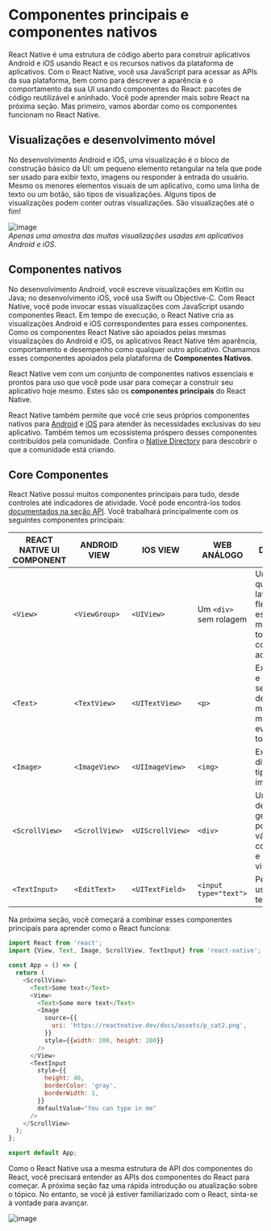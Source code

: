 # Componentes principais e componentes nativos

React Native é uma estrutura de código aberto para construir aplicativos Android e iOS usando React e os recursos nativos da plataforma de aplicativos. Com o React Native, você usa JavaScript para acessar as APIs da sua plataforma, bem como para descrever a aparência e o comportamento da sua UI usando componentes do React: pacotes de código reutilizável e aninhado. Você pode aprender mais sobre React na próxima seção. Mas primeiro, vamos abordar como os componentes funcionam no React Native.

## Visualizações e desenvolvimento móvel
No desenvolvimento Android e iOS, uma visualização é o bloco de construção básico da UI: um pequeno elemento retangular na tela que pode ser usado para exibir texto, imagens ou responder à entrada do usuário. Mesmo os menores elementos visuais de um aplicativo, como uma linha de texto ou um botão, são tipos de visualizações. Alguns tipos de visualizações podem conter outras visualizações. São visualizações até o fim!

![image](https://github.com/tavaresgerson/reactnativedocbr/assets/22455192/f00c5d22-8185-4844-802b-b672101496de)
<br>
_Apenas uma amostra das muitas visualizações usadas em aplicativos Android e iOS._

## Componentes nativos
No desenvolvimento Android, você escreve visualizações em Kotlin ou Java; no desenvolvimento iOS, você usa Swift ou Objective-C. Com React Native, você pode invocar essas visualizações com JavaScript usando componentes React. Em tempo de execução, o React Native cria as visualizações Android e iOS correspondentes para esses componentes. Como os componentes React Native são apoiados pelas mesmas visualizações do Android e iOS, os aplicativos React Native têm aparência, comportamento e desempenho como qualquer outro aplicativo. Chamamos esses componentes apoiados pela plataforma de **Componentes Nativos**.

React Native vem com um conjunto de componentes nativos essenciais e prontos para uso que você pode usar para começar a construir seu aplicativo hoje mesmo. Estes são os **componentes principais** do React Native.

React Native também permite que você crie seus próprios componentes nativos para [Android](/docs/native-components-android.md) e [iOS](/docs/native-components-ios.md) para atender às necessidades exclusivas do seu aplicativo. Também temos um ecossistema próspero desses componentes contribuídos pela comunidade. Confira o [Native Directory](https://reactnative.directory/) para descobrir o que a comunidade está criando.

## Core Componentes
React Native possui muitos componentes principais para tudo, desde controles até indicadores de atividade. Você pode encontrá-los todos [documentados na seção API](/docs/components-and-apis.md). Você trabalhará principalmente com os seguintes componentes principais:

| REACT NATIVE UI COMPONENT	| ANDROID VIEW   | IOS VIEW         | WEB ANÁLOGO            | DESCRIÇÃO  |
|---------------------------|----------------|------------------|------------------------|--------------|
| `<View>`                  | `<ViewGroup>`  | `<UIView>`       |	Um `<div>` sem rolagem | Um contêiner que suporta layout com flexbox, estilo, algum manuseio de toque e controles de acessibilidade |
| `<Text>`                  | `<TextView>`   | `<UITextView>`   | `<p>`                  | Exibe, estiliza e aninha sequências de texto e até mesmo manipula eventos de toque |
| `<Image>`                 | `<ImageView>`  | `<UIImageView>`  | `<img>`                | Exibe diferentes tipos de imagens |
| `<ScrollView>`            | `<ScrollView>` | `<UIScrollView>` |	`<div>`                | Um contêiner de rolagem genérico que pode conter vários componentes e visualizações |
| `<TextInput>`             | `<EditText>`   | `<UITextField>`  | `<input type="text">`  | Permite que o usuário insira texto |

Na próxima seção, você começará a combinar esses componentes principais para aprender como o React funciona:

```js
import React from 'react';
import {View, Text, Image, ScrollView, TextInput} from 'react-native';

const App = () => {
  return (
    <ScrollView>
      <Text>Some text</Text>
      <View>
        <Text>Some more text</Text>
        <Image
          source={{
            uri: 'https://reactnative.dev/docs/assets/p_cat2.png',
          }}
          style={{width: 200, height: 200}}
        />
      </View>
      <TextInput
        style={{
          height: 40,
          borderColor: 'gray',
          borderWidth: 1,
        }}
        defaultValue="You can type in me"
      />
    </ScrollView>
  );
};

export default App;
```

Como o React Native usa a mesma estrutura de API dos componentes do React, você precisará entender as APIs dos componentes do React para começar. A próxima seção faz uma rápida introdução ou atualização sobre o tópico. No entanto, se você já estiver familiarizado com o React, sinta-se à vontade para avançar.

![image](https://github.com/tavaresgerson/reactnativedocbr/assets/22455192/f1009bc1-442e-4e49-b3da-e22bee14f1b8)


